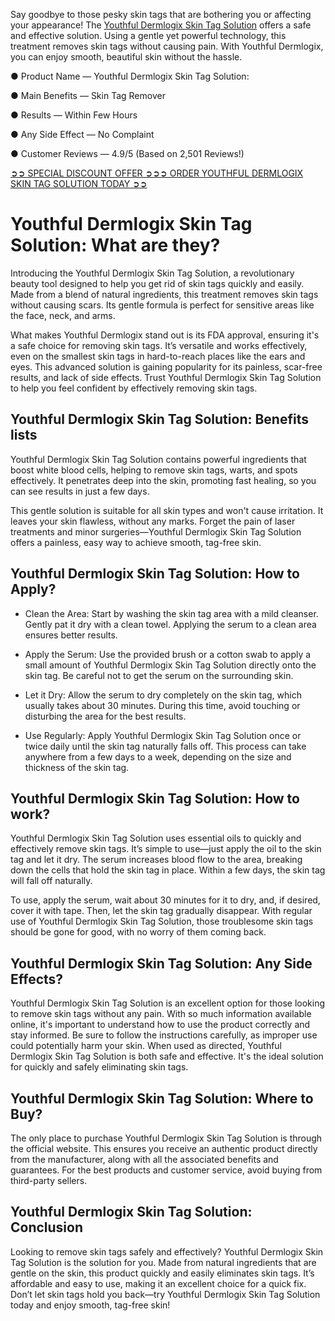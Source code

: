 Say goodbye to those pesky skin tags that are bothering you or affecting your appearance! The [Youthful Dermlogix Skin Tag Solution](https://www.facebook.com/youthfuldermlogixskintagsolution) offers a safe and effective solution. Using a gentle yet powerful technology, this treatment removes skin tags without causing pain. With Youthful Dermlogix, you can enjoy smooth, beautiful skin without the hassle.

● Product Name — Youthful Dermlogix Skin Tag Solution:

● Main Benefits — Skin Tag Remover

● Results — Within Few Hours

● Any Side Effect — No Complaint

● Customer Reviews — 4.9/5 (Based on 2,501 Reviews!)‍

[➲➲ SPECIAL DISCOUNT OFFER ➲➲➲ ORDER YOUTHFUL DERMLOGIX SKIN TAG SOLUTION TODAY ➲➲](https://atozsupplement.com/youthful-dermlogix-skin-tag-solution/)

# Youthful Dermlogix Skin Tag Solution: What are they?

Introducing the Youthful Dermlogix Skin Tag Solution, a revolutionary beauty tool designed to help you get rid of skin tags quickly and easily. Made from a blend of natural ingredients, this treatment removes skin tags without causing scars. Its gentle formula is perfect for sensitive areas like the face, neck, and arms.

What makes Youthful Dermlogix stand out is its FDA approval, ensuring it's a safe choice for removing skin tags. It’s versatile and works effectively, even on the smallest skin tags in hard-to-reach places like the ears and eyes. This advanced solution is gaining popularity for its painless, scar-free results, and lack of side effects. Trust Youthful Dermlogix Skin Tag Solution to help you feel confident by effectively removing skin tags.

## Youthful Dermlogix Skin Tag Solution: Benefits lists

Youthful Dermlogix Skin Tag Solution contains powerful ingredients that boost white blood cells, helping to remove skin tags, warts, and spots effectively. It penetrates deep into the skin, promoting fast healing, so you can see results in just a few days.

This gentle solution is suitable for all skin types and won't cause irritation. It leaves your skin flawless, without any marks. Forget the pain of laser treatments and minor surgeries—Youthful Dermlogix Skin Tag Solution offers a painless, easy way to achieve smooth, tag-free skin.

## Youthful Dermlogix Skin Tag Solution: How to Apply?

- Clean the Area: Start by washing the skin tag area with a mild cleanser. Gently pat it dry with a clean towel. Applying the serum to a clean area ensures better results.

- Apply the Serum: Use the provided brush or a cotton swab to apply a small amount of Youthful Dermlogix Skin Tag Solution directly onto the skin tag. Be careful not to get the serum on the surrounding skin.

- Let it Dry: Allow the serum to dry completely on the skin tag, which usually takes about 30 minutes. During this time, avoid touching or disturbing the area for the best results.

- Use Regularly: Apply Youthful Dermlogix Skin Tag Solution once or twice daily until the skin tag naturally falls off. This process can take anywhere from a few days to a week, depending on the size and thickness of the skin tag.

## Youthful Dermlogix Skin Tag Solution: How to work?

Youthful Dermlogix Skin Tag Solution uses essential oils to quickly and effectively remove skin tags. It’s simple to use—just apply the oil to the skin tag and let it dry. The serum increases blood flow to the area, breaking down the cells that hold the skin tag in place. Within a few days, the skin tag will fall off naturally.

To use, apply the serum, wait about 30 minutes for it to dry, and, if desired, cover it with tape. Then, let the skin tag gradually disappear. With regular use of Youthful Dermlogix Skin Tag Solution, those troublesome skin tags should be gone for good, with no worry of them coming back.

## Youthful Dermlogix Skin Tag Solution: Any Side Effects?

Youthful Dermlogix Skin Tag Solution is an excellent option for those looking to remove skin tags without any pain. With so much information available online, it's important to understand how to use the product correctly and stay informed. Be sure to follow the instructions carefully, as improper use could potentially harm your skin. When used as directed, Youthful Dermlogix Skin Tag Solution is both safe and effective. It's the ideal solution for quickly and safely eliminating skin tags.

## Youthful Dermlogix Skin Tag Solution: Where to Buy?

The only place to purchase Youthful Dermlogix Skin Tag Solution is through the official website. This ensures you receive an authentic product directly from the manufacturer, along with all the associated benefits and guarantees. For the best products and customer service, avoid buying from third-party sellers.

## Youthful Dermlogix Skin Tag Solution: Conclusion

Looking to remove skin tags safely and effectively? Youthful Dermlogix Skin Tag Solution is the solution for you. Made from natural ingredients that are gentle on the skin, this product quickly and easily eliminates skin tags. It’s affordable and easy to use, making it an excellent choice for a quick fix. Don’t let skin tags hold you back—try Youthful Dermlogix Skin Tag Solution today and enjoy smooth, tag-free skin!
